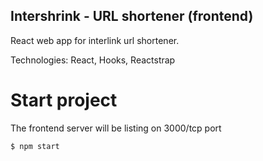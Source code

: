 ## Intershrink - URL shortener (frontend)

React web app for interlink url shortener.

Technologies: React, Hooks, Reactstrap

# Start project

The frontend server will be listing on 3000/tcp port

```bash
$ npm start
```

